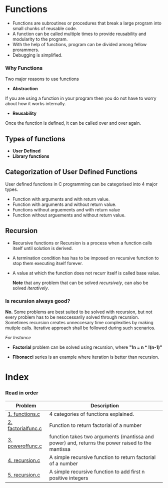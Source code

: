 # Functions
- Functions are subroutines or procedures that break a large program into small chunks of reusable code.
- A function can be called multiple times to provide reusability and modularity to the program.
- With the help of functions, program can be divided among fellow prorammers.
- Debugging is simplified.

### Why Functions
Two major reasons to use functions
- **Abstraction** 

If you are using a function in your program then you do not have to worry about how it works internally.

- **Reusability** 

Once the function is defined, it can be called over and over again. 

## Types of functions
- **User Defined**
- **Library functions**

## Categorization of User Defined Functions
User defined functions in C programming can be categorised into 4 major types.
- Function with arguments and with return value.
- Function with arguments and without return value.
- Functions without arguements and with return value
- Function without arguements and without return value.

## Recursion
- Recursive functions or Recursion is a process when a function calls itself until solution is derived.
- A termination condition has has to be imposed on recursive function to stop them executing itself forever.
- A value at which the function does not recurr itself is called base value. 

  **Note** that any problem that can be solved *recursively*, can also be solved *iteratively*. 
  
 ### Is recursion always good?
 **No.**
 Some problems are best suited to be solved with recursion, but not every problem has to be nesccessarily solved through recursion. Sometimes recursion creates unneccesary time complexities by making mutiple calls. Iterative approach shall be followed during such scenarios.
 
 *For Instance*
 
 - **Factorial** problem can be solved using recursion, where **"!n = n * !(n-1)"**
 
 - **Fibonacci** series is an example where iteration is better than recursion.



# Index
### Read in order
| Problem      | Description |
| ----------- | ----------- |
| [1. functions.c](https://github.com/WatashiwaSid/c-dev/blob/main/Functions/factorialfunc.c)      | 4 categories of functions explained.       |
| [2. factorialfunc.c](https://github.com/WatashiwaSid/c-dev/blob/main/Functions/functions.c)      | Function to return factorial of a number       |
| [3. poweroffunc.c](https://github.com/WatashiwaSid/c-dev/blob/main/Functions/poweroffunc.c)      | function takes two arguments (mantissa and power) and, returns the power raised to the mantissa      |
| [4. recursion.c](https://github.com/WatashiwaSid/c-dev/blob/main/Functions/recursion.c)      | A simple recursive function to return factorial of a number     |
| [5. recursion.c](https://github.com/WatashiwaSid/c-dev/blob/main/Functions/recursion.c)      | A simple recursive function to add first n positive integers      |

